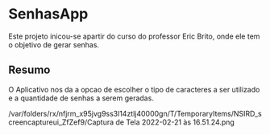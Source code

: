 # SenhasApp

Este projeto inicou-se apartir do curso do professor Eric Brito, onde ele tem o objetivo de gerar senhas.

## Resumo
O Aplicativo nos da a opcao de escolher o tipo de caracteres a ser utilizado e a quantidade de senhas a serem geradas. 

/var/folders/rx/nfjrm_x95jvg9ss3l14ztlj40000gn/T/TemporaryItems/NSIRD_screencaptureui_ZfZef9/Captura de Tela 2022-02-21 às 16.51.24.png
